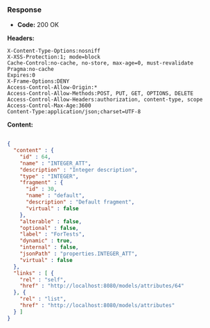 ### Response

* **Code:** 200 OK

**Headers:**

`X-Content-Type-Options:nosniff`  
`X-XSS-Protection:1; mode=block`  
`Cache-Control:no-cache, no-store, max-age=0, must-revalidate`  
`Pragma:no-cache`  
`Expires:0`  
`X-Frame-Options:DENY`  
`Access-Control-Allow-Origin:*`  
`Access-Control-Allow-Methods:POST, PUT, GET, OPTIONS, DELETE`  
`Access-Control-Allow-Headers:authorization, content-type, scope`  
`Access-Control-Max-Age:3600`  
`Content-Type:application/json;charset=UTF-8`  

**Content:**

```json
    
{
  "content" : {
    "id" : 64,
    "name" : "INTEGER_ATT",
    "description" : "Integer description",
    "type" : "INTEGER",
    "fragment" : {
      "id" : 30,
      "name" : "default",
      "description" : "Default fragment",
      "virtual" : false
    },
    "alterable" : false,
    "optional" : false,
    "label" : "ForTests",
    "dynamic" : true,
    "internal" : false,
    "jsonPath" : "properties.INTEGER_ATT",
    "virtual" : false
  },
  "links" : [ {
    "rel" : "self",
    "href" : "http://localhost:8080/models/attributes/64"
  }, {
    "rel" : "list",
    "href" : "http://localhost:8080/models/attributes"
  } ]
}
```
